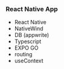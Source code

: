 ### React Native App

- React Native
- NativeWind
- DB (appwrite)
- Typescript
- EXPO GO
- routing
- useContext